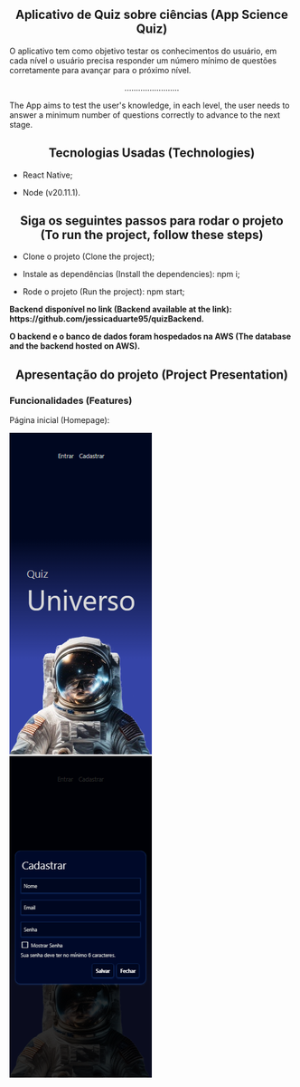 <h2 align="center"> Aplicativo de Quiz sobre ciências (App Science Quiz) </h2>
O aplicativo tem como objetivo testar os conhecimentos do usuário, em cada nível o usuário precisa responder um número mínimo de questões corretamente para avançar para o próximo nível.
<p align="center">........................</p>
The App aims to test the user's knowledge, in each level, the user needs to answer a minimum number of questions correctly to advance to the next stage.

<h2 align="center"> Tecnologias Usadas (Technologies) </h2>

- React Native;

- Node  (v20.11.1).

<h2 align="center">  Siga os seguintes passos para rodar o projeto (To run the project, follow these steps) </h2>

- Clone o projeto (Clone the project);

- Instale as dependências (Install the dependencies): npm i;

- Rode o projeto (Run the project): npm start; 


<p> <strong>Backend disponível no link (Backend available at the link): https://github.com/jessicaduarte95/quizBackend. </strong> </p>
<p> <strong>O backend e o banco de dados foram hospedados na AWS (The database and the backend hosted on AWS). </strong></p>


<h2 align="center"> Apresentação do projeto (Project Presentation) </h2>

### Funcionalidades (Features)
<p>Página inicial (Homepage): </p>

<div display="flex">
  <img src="/img/foto1.png" alt="Parte Inicial"> 
  <img src="/img/foto2.png" alt="Cadastro">
</div>

